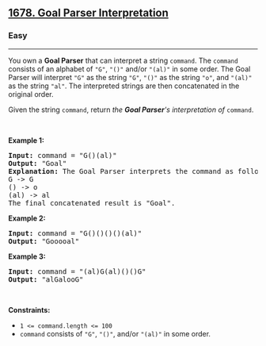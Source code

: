 <h2>
  <a href="https://leetcode.com/problems/goal-parser-interpretation/description/">1678. Goal Parser Interpretation</a>
</h2>
<h3>Easy</h3>
<hr />
<p>
  You own a <strong>Goal Parser</strong> that can interpret a string
  <code>command</code>. The <code>command</code> consists of an alphabet of
  <code>"G"</code>, <code>"()"</code> and/or <code>"(al)"</code> in some order.
  The Goal Parser will interpret <code>"G"</code> as the string
  <code>"G"</code>, <code>"()"</code> as the string <code>"o"</code>, and
  <code>"(al)"</code> as the string <code>"al"</code>. The interpreted strings
  are then concatenated in the original order.
</p>

<p>
  Given the string <code>command</code>, return
  <em>the <strong>Goal Parser</strong>'s interpretation of </em
  ><code>command</code>.
</p>

<p>&nbsp;</p>
<p><strong class="example">Example 1:</strong></p>

<pre><strong>Input:</strong> command = "G()(al)"
<strong>Output:</strong> "Goal"
<strong>Explanation:</strong>&nbsp;The Goal Parser interprets the command as follows:
G -&gt; G
() -&gt; o
(al) -&gt; al
The final concatenated result is "Goal".
</pre>

<p><strong class="example">Example 2:</strong></p>

<pre><strong>Input:</strong> command = "G()()()()(al)"
<strong>Output:</strong> "Gooooal"
</pre>

<p><strong class="example">Example 3:</strong></p>

<pre><strong>Input:</strong> command = "(al)G(al)()()G"
<strong>Output:</strong> "alGalooG"
</pre>

<p>&nbsp;</p>
<p><strong>Constraints:</strong></p>

<ul>
  <li><code>1 &lt;= command.length &lt;= 100</code></li>
  <li>
    <code>command</code> consists of <code>"G"</code>, <code>"()"</code>, and/or
    <code>"(al)"</code> in some order.
  </li>
</ul>
